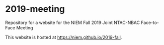 # 2019-meeting

Repository for a website for the NIEM Fall 2019 Joint NTAC-NBAC Face-to-Face Meeting

This website is hosted at <https://niem.github.io/2019-fall>.
